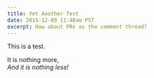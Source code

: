 ```yaml
---
title: Yet Another Test
date: 2015-12-09 11:48am PST
excerpt: How about PRs as the comment thread?
---
```


This is a test.

It is nothing more,<br/>
*And it is nothing less!*
